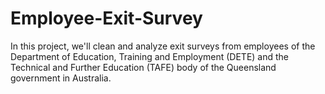 # Employee-Exit-Survey
In this project, we'll clean and analyze exit surveys from employees of the Department of Education, Training and Employment (DETE) and the Technical and Further Education (TAFE) body of the Queensland government in Australia.
